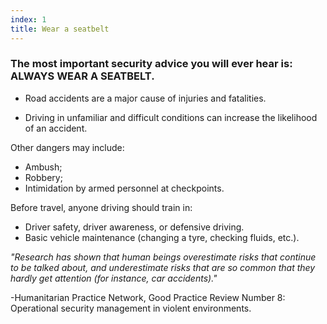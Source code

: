 ```yaml
---
index: 1
title: Wear a seatbelt
---
```

### The most important security advice you will ever hear is: ALWAYS WEAR A SEATBELT.

*	Road accidents are a major cause of injuries and fatalities. 

*	Driving in unfamiliar and difficult conditions can increase the likelihood of an accident. 

Other dangers may include: 

*	Ambush;
*	Robbery;
*	Intimidation by armed personnel at checkpoints. 

Before travel, anyone driving should train in: 

*	Driver safety, driver awareness, or defensive driving.
*	Basic vehicle maintenance (changing a tyre, checking fluids, etc.).

*"Research has shown that human beings overestimate risks that continue to be talked about, and underestimate risks that are so common that they hardly get attention (for instance, car accidents)."* 

-Humanitarian Practice Network, Good Practice Review Number 8: Operational security management in violent environments.
